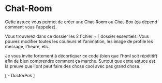 # Chat-Room

Cette astuce vous permet de créer une Chat-Room ou Chat-Box (ça dépend comment vous l'appelez).

Vous trouverez dans ce dossier les 2 fichier + 1 dossier essentiels. Vous pouvez modifier toutes les couleurs et l'animation, les image de profile les message, l'heure, etc.

Je vous invite fortement à décortiquer ce code (bien que l'html soit répétitif) afin de bien comprendre comment ça marche. Surtout que cette astuce est la preuve que l'ont peut faire des chose cool avec pas grand chose.

[ - DoctorPok ]
